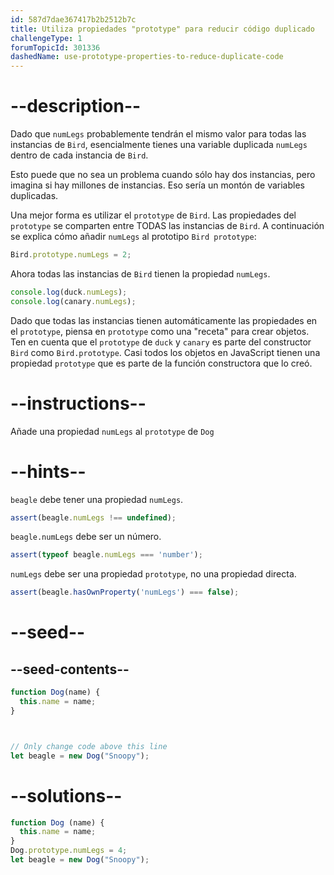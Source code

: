 ```yaml
---
id: 587d7dae367417b2b2512b7c
title: Utiliza propiedades "prototype" para reducir código duplicado
challengeType: 1
forumTopicId: 301336
dashedName: use-prototype-properties-to-reduce-duplicate-code
---
```


# --description--

Dado que `numLegs` probablemente tendrán el mismo valor para todas las instancias de `Bird`, esencialmente tienes una variable duplicada `numLegs` dentro de cada instancia de `Bird`.

Esto puede que no sea un problema cuando sólo hay dos instancias, pero imagina si hay millones de instancias. Eso sería un montón de variables duplicadas.

Una mejor forma es utilizar el `prototype` de `Bird`. Las propiedades del `prototype` se comparten entre TODAS las instancias de `Bird`. A continuación se explica cómo añadir `numLegs` al prototipo `Bird prototype`:

```js
Bird.prototype.numLegs = 2;
```

Ahora todas las instancias de `Bird` tienen la propiedad `numLegs`.

```js
console.log(duck.numLegs);
console.log(canary.numLegs);
```

Dado que todas las instancias tienen automáticamente las propiedades en el `prototype`, piensa en `prototype` como una "receta" para crear objetos. Ten en cuenta que el `prototype` de `duck` y `canary` es parte del constructor `Bird` como `Bird.prototype`. Casi todos los objetos en JavaScript tienen una propiedad `prototype` que es parte de la función constructora que lo creó.

# --instructions--

Añade una propiedad `numLegs` al `prototype` de `Dog`

# --hints--

`beagle` debe tener una propiedad `numLegs`.

```js
assert(beagle.numLegs !== undefined);
```

`beagle.numLegs` debe ser un número.

```js
assert(typeof beagle.numLegs === 'number');
```

`numLegs` debe ser una propiedad `prototype`, no una propiedad directa.

```js
assert(beagle.hasOwnProperty('numLegs') === false);
```

# --seed--

## --seed-contents--

```js
function Dog(name) {
  this.name = name;
}



// Only change code above this line
let beagle = new Dog("Snoopy");
```

# --solutions--

```js
function Dog (name) {
  this.name = name;
}
Dog.prototype.numLegs = 4;
let beagle = new Dog("Snoopy");
```
